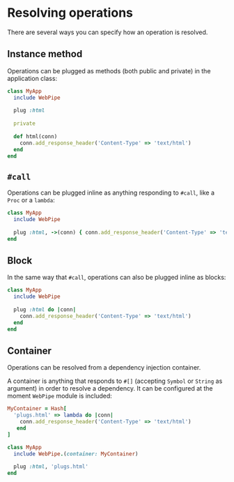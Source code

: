 # Resolving operations

There are several ways you can specify how an operation is resolved.

## Instance method

Operations can be plugged as methods (both public and private) in the
application class:

```ruby
class MyApp
  include WebPipe
  
  plug :html
  
  private
  
  def html(conn)
    conn.add_response_header('Content-Type' => 'text/html')
  end
end
```

## `#call`

Operations can be plugged inline as anything responding to `#call`, like a
`Proc` or a `lambda`:

```ruby
class MyApp
  include WebPipe
  
  plug :html, ->(conn) { conn.add_response_header('Content-Type' => 'text/html') }
end
```

## Block

In the same way that `#call`, operations can also be plugged inline as blocks:

```ruby
class MyApp
  include WebPipe
  
  plug :html do |conn|
    conn.add_response_header('Content-Type' => 'text/html')
  end
end
```

## Container

Operations can be resolved from a dependency injection container.

A container is anything that responds to `#[]` (accepting `Symbol` or `String`
as argument) in order to resolve a dependency. It can be configured at the
moment `WebPipe` module is included:

```ruby
MyContainer = Hash[
  'plugs.html' => lambda do |conn|
    conn.add_response_header('Content-Type' => 'text/html')
   end
]

class MyApp
  include WebPipe.(container: MyContainer)
  
  plug :html, 'plugs.html'
end
```
